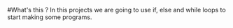 #What's this ?
In this projects we are going to use if, else and while loops to start making some programs.
